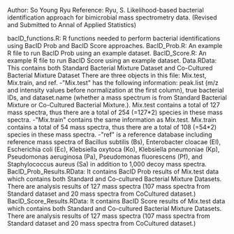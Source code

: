 Author: So Young Ryu
Reference: Ryu, S. Likelihood-based bacterial identification approach for bimicrobial mass spectrometry data. (Revised and Submitted to Annal of Applied Statistics)

<Codes Folder>
bacID_functions.R: R functions needed to perform bacterial identifications using BacID Prob and BacID Score approaches.
BacID_Prob.R: An example R file to run BacID Prob using an example dataset. 
BacID_Score.R: An example R file to run BacID Score using an example dataset. 


<RawData>
Data.RData: This contains both Standard Bacterial Mixture Dataset and Co-Cultured Bacterial Mixture Dataset
There are three objects in this file: Mix.test, Mix.train, and ref. 
-"Mix.test" has the following information: peak.list (m/z and intensity values before normalization at the first column), true bacterial IDs, and dataset.name (whether a mass spectrum is from Standard Bacterial Mixture or Co-Cultured Bacterial Mixture.). Mix.test contains a total of 127 mass spectra, thus there are a total of 254 (=127*2) species in these mass spectra. 
-"Mix.train" contains the same information as Mix.test. Mix.train contains a total of 54 mass spectra, thus there are a total of 108 (=54*2) species in these mass spectra. 
-"ref" is a reference database including  reference mass spectra of Bacillus subtilis (Bs), Enterobacter cloacae (El), Escherichia coli (Ec), Klebsiella oxytoca (Ko), Klebsiella pneumoniae (Kp), Pseudomonas aeruginosa (Pa), Pseudomonas fluorescens (Pf), and Staphylococcus aureus (Sa) in addition to 1,000 decoy mass spectra. 


<Results>
BacID_Prob_Results.RData: It contains BacID Prob results of Mix.test data which contains both Standard and Co-cultured Bacterial Mixture Datasets. There are analysis results of 127 mass spectra (107 mass spectra from Standard dataset and 20 mass spectra from CoCultured dataset.)
BacID_Score_Results.RData: It contains BacID Score results of Mix.test data which contains both Standard and Co-cultured Bacterial Mixture Datasets. There are analysis results of 127 mass spectra (107 mass spectra from Standard dataset and 20 mass spectra from CoCultured dataset.)
